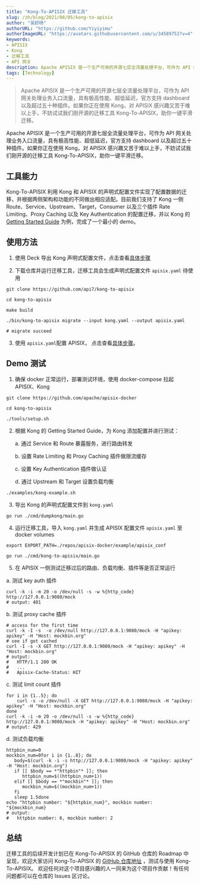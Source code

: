 ```yaml
---
title: "Kong-To-APISIX 迁移工具"
slug: /zh/blog/2021/08/05/kong-to-apisix
author: "吴舒旸"
authorURL: "https://github.com/Yiyiyimu"
authorImageURL: "https://avatars.githubusercontent.com/u/34589752?v=4"
keywords:
- APISIX
- Kong
- 迁移工具
- API 网关
description: Apache APISIX 是一个生产可用的开源七层全流量处理平台，可作为 API 网关处理业务入口流量，具有极高性能、超低延迟，官方支持 dashboard 以及超过五十种插件。如果你正在使用 Kong，对 APISIX 感兴趣又苦于难以上手，不妨试试我们刚开源的迁移工具 Kong-To-APISIX，助你一键平滑迁移。
tags: [Technology]
---
```


> Apache APISIX 是一个生产可用的开源七层全流量处理平台，可作为 API 网关处理业务入口流量，具有极高性能、超低延迟，官方支持 dashboard 以及超过五十种插件。如果你正在使用 Kong，对 APISIX 感兴趣又苦于难以上手，不妨试试我们刚开源的迁移工具 Kong-To-APISIX，助你一键平滑迁移。

<!--truncate-->

Apache APISIX 是一个生产可用的开源七层全流量处理平台，可作为 API 网关处理业务入口流量，具有极高性能、超低延迟，官方支持 dashboard 以及超过五十种插件。如果你正在使用 Kong，对 APISIX 感兴趣又苦于难以上手，不妨试试我们刚开源的迁移工具 Kong-To-APISIX，助你一键平滑迁移。

## 工具能力

Kong-To-APISIX 利用 Kong 和 APISIX 的声明式配置文件实现了配置数据的迁移，并根据两侧架构和功能的不同做出相应适配。目前我们支持了 Kong 一侧 Route、Service、Upstream、Target，Consumer 以及三个插件 Rate Limiting、Proxy Caching 以及 Key Authentication 的配置迁移，并以 Kong 的 [Getting Started Guide](https://docs.konghq.com/getting-started-guide/2.4.x/overview/) 为例，完成了一个最小的 demo。

## 使用方法

1. 使用 Deck 导出 Kong 声明式配置文件，点击查看[具体步骤](https://docs.konghq.com/deck/1.7.x/guides/backup-restore/)

2. 下载仓库并运行迁移工具，迁移工具会生成声明式配置文件 `apisix.yaml` 待使用

```shell
git clone https://github.com/api7/kong-to-apisix

cd kong-to-apisix

make build

./bin/kong-to-apisix migrate --input kong.yaml --output apisix.yaml

# migrate succeed
```

3. 使用 `apisix.yaml`配置 APISIX， 点击查看[具体步骤](https://apisix.apache.org/docs/apisix/stand-alone)。

## Demo 测试

1. 确保 docker 正常运行，部署测试环境，使用 docker-compose 拉起 APISIX、Kong

```shell
git clone https://github.com/apache/apisix-docker

cd kong-to-apisix

./tools/setup.sh
```

2. 根据 Kong 的 Getting Started Guide，为 Kong 添加配置并进行测试：

   a. 通过 Service 和 Route 暴露服务，进行路由转发

   b. 设置 Rate Limiting 和 Proxy Caching 插件做限流缓存

   c. 设置 Key Authentication 插件做认证

   d. 通过 Upstream 和 Target 设置负载均衡

```shell
./examples/kong-example.sh
```

3. 导出 Kong 的声明式配置文件到 `kong.yaml`

```shell
go run ./cmd/dumpkong/main.go
```

4. 运行迁移工具，导入 `kong.yaml` 并生成 APISIX 配置文件 `apisix.yaml` 至 docker volumes

```shell
export EXPORT_PATH=./repos/apisix-docker/example/apisix_conf

go run ./cmd/kong-to-apisix/main.go
```

5. 在 APISIX 一侧测试迁移过后的路由、负载均衡、插件等是否正常运行

a. 测试 key auth 插件

```shell
curl -k -i -m 20 -o /dev/null -s -w %{http_code} http://127.0.0.1:9080/mock
# output: 401
```

​b. 测试 proxy cache 插件

```shell
# access for the first time
curl -k -I -s  -o /dev/null http://127.0.0.1:9080/mock -H "apikey: apikey" -H "Host: mockbin.org"
# see if got cached
curl -I -s -X GET http://127.0.0.1:9080/mock -H "apikey: apikey" -H "Host: mockbin.org"
# output:
#   HTTP/1.1 200 OK
#   ...
#   Apisix-Cache-Status: HIT
```

​c. 测试 limit count 插件

```shell
for i in {1..5}; do
    curl -s -o /dev/null -X GET http://127.0.0.1:9080/mock -H "apikey: apikey" -H "Host: mockbin.org"
done
curl -k -i -m 20 -o /dev/null -s -w %{http_code} http://127.0.0.1:9080/mock -H "apikey: apikey" -H "Host: mockbin.org"
# output: 429
```

​d. 测试负载均衡

```shell
httpbin_num=0
mockbin_num=0for i in {1..8}; do
   body=$(curl -k -i -s http://127.0.0.1:9080/mock -H "apikey: apikey" -H "Host: mockbin.org")
   if [[ $body == *"httpbin"* ]]; then
      httpbin_num=$((httpbin_num+1))
   elif [[ $body == *"mockbin"* ]]; then
      mockbin_num=$((mockbin_num+1))
   fi
   sleep 1.5done
echo "httpbin number: "${httpbin_num}", mockbin number: "${mockbin_num}
# output:
#   httpbin number: 6, mockbin number: 2
```

## 总结

迁移工具的后续开发计划已在 Kong-To-APISIX 的 GitHub 仓库的 Roadmap 中呈现，欢迎大家访问 Kong-To-APISIX 的 [GitHub 仓库地址](https://github.com/api7/kong-to-apisix) ，测试与使用 Kong-To-APISIX。
欢迎任何对这个项目感兴趣的人一同来为这个项目作贡献！有任何问题都可以在仓库的 Issues 区讨论。
